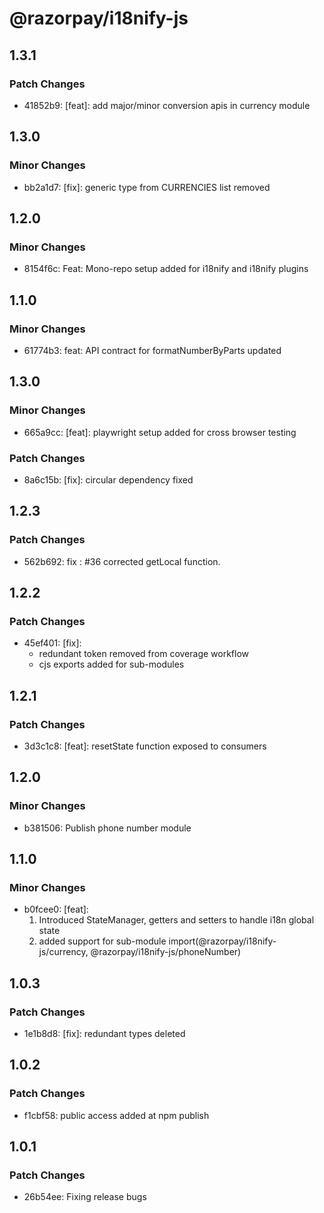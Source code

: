 # @razorpay/i18nify-js

## 1.3.1

### Patch Changes

- 41852b9: [feat]: add major/minor conversion apis in currency module

## 1.3.0

### Minor Changes

- bb2a1d7: [fix]: generic type from CURRENCIES list removed

## 1.2.0

### Minor Changes

- 8154f6c: Feat: Mono-repo setup added for i18nify and i18nify plugins

## 1.1.0

### Minor Changes

- 61774b3: feat: API contract for formatNumberByParts updated

## 1.3.0

### Minor Changes

- 665a9cc: [feat]: playwright setup added for cross browser testing

### Patch Changes

- 8a6c15b: [fix]: circular dependency fixed

## 1.2.3

### Patch Changes

- 562b692: fix : #36 corrected getLocal function.

## 1.2.2

### Patch Changes

- 45ef401: [fix]:
  - redundant token removed from coverage workflow
  - cjs exports added for sub-modules

## 1.2.1

### Patch Changes

- 3d3c1c8: [feat]: resetState function exposed to consumers

## 1.2.0

### Minor Changes

- b381506: Publish phone number module

## 1.1.0

### Minor Changes

- b0fcee0: [feat]:
  1. Introduced StateManager, getters and setters to handle i18n global state
  2. added support for sub-module import(@razorpay/i18nify-js/currency, @razorpay/i18nify-js/phoneNumber)

## 1.0.3

### Patch Changes

- 1e1b8d8: [fix]: redundant types deleted

## 1.0.2

### Patch Changes

- f1cbf58: public access added at npm publish

## 1.0.1

### Patch Changes

- 26b54ee: Fixing release bugs
